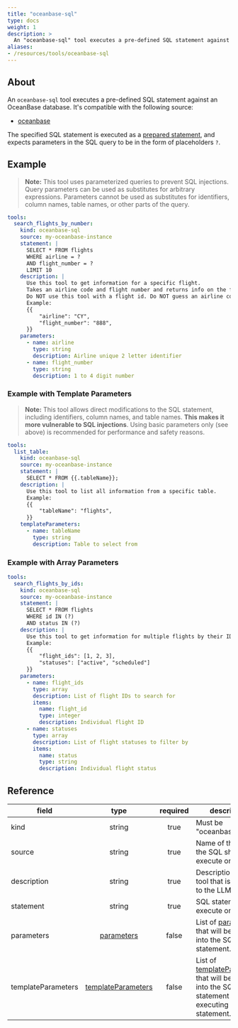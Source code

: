 ```yaml
---
title: "oceanbase-sql"
type: docs
weight: 1
description: > 
  An "oceanbase-sql" tool executes a pre-defined SQL statement against an OceanBase database.
aliases:
- /resources/tools/oceanbase-sql
---
```


## About

An `oceanbase-sql` tool executes a pre-defined SQL statement against an
OceanBase database. It's compatible with the following source:

- [oceanbase](../sources/oceanbase.md)

The specified SQL statement is executed as a [prepared
statement][mysql-prepare], and expects parameters in the SQL query to be in the
form of placeholders `?`.

[mysql-prepare]: https://dev.mysql.com/doc/refman/8.4/en/sql-prepared-statements.html

## Example

> **Note:** This tool uses parameterized queries to prevent SQL injections.
> Query parameters can be used as substitutes for arbitrary expressions.
> Parameters cannot be used as substitutes for identifiers, column names, table
> names, or other parts of the query.

```yaml
tools:
  search_flights_by_number:
    kind: oceanbase-sql
    source: my-oceanbase-instance
    statement: |
      SELECT * FROM flights
      WHERE airline = ?
      AND flight_number = ?
      LIMIT 10
    description: |
      Use this tool to get information for a specific flight.
      Takes an airline code and flight number and returns info on the flight.
      Do NOT use this tool with a flight id. Do NOT guess an airline code or flight number.
      Example:
      {{
          "airline": "CY",
          "flight_number": "888",
      }}
    parameters:
      - name: airline
        type: string
        description: Airline unique 2 letter identifier
      - name: flight_number
        type: string
        description: 1 to 4 digit number
```

### Example with Template Parameters

> **Note:** This tool allows direct modifications to the SQL statement,
> including identifiers, column names, and table names. **This makes it more
> vulnerable to SQL injections**. Using basic parameters only (see above) is
> recommended for performance and safety reasons.

```yaml
tools:
  list_table:
    kind: oceanbase-sql
    source: my-oceanbase-instance
    statement: |
      SELECT * FROM {{.tableName}};
    description: |
      Use this tool to list all information from a specific table.
      Example:
      {{
          "tableName": "flights",
      }}
    templateParameters:
      - name: tableName
        type: string
        description: Table to select from
```

### Example with Array Parameters

```yaml
tools:
  search_flights_by_ids:
    kind: oceanbase-sql
    source: my-oceanbase-instance
    statement: |
      SELECT * FROM flights
      WHERE id IN (?)
      AND status IN (?)
    description: |
      Use this tool to get information for multiple flights by their IDs and statuses.
      Example:
      {{
          "flight_ids": [1, 2, 3],
          "statuses": ["active", "scheduled"]
      }}
    parameters:
      - name: flight_ids
        type: array
        description: List of flight IDs to search for
        items:
          name: flight_id
          type: integer
          description: Individual flight ID
      - name: statuses
        type: array
        description: List of flight statuses to filter by
        items:
          name: status
          type: string
          description: Individual flight status
```

## Reference

| **field**          |                     **type**                     | **required** | **description**                                                                                                                            |
|--------------------|:------------------------------------------------:|:------------:|--------------------------------------------------------------------------------------------------------------------------------------------|
| kind               |                      string                      |     true     | Must be "oceanbase-sql".                                                                                                                   |
| source             |                      string                      |     true     | Name of the source the SQL should execute on.                                                                                              |
| description        |                      string                      |     true     | Description of the tool that is passed to the LLM.                                                                                         |
| statement          |                      string                      |     true     | SQL statement to execute on.                                                                                                               |
| parameters         |    [parameters](_index#specifying-parameters)    |    false     | List of [parameters](_index#specifying-parameters) that will be inserted into the SQL statement.                                           |
| templateParameters | [templateParameters](_index#template-parameters) |    false     | List of [templateParameters](_index#template-parameters) that will be inserted into the SQL statement before executing prepared statement. |
